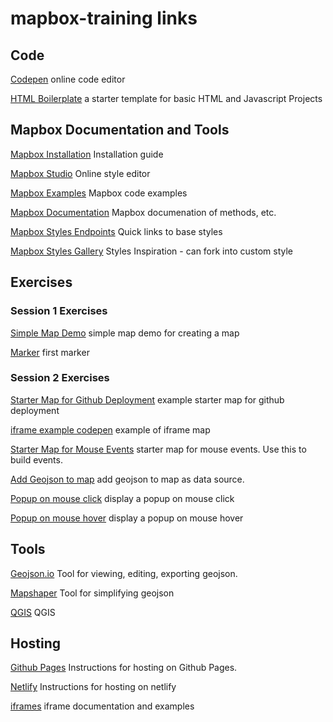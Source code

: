 # mapbox-training links


## Code

[Codepen](https://codepen.io/) online code editor

[HTML Boilerplate](https://html5boilerplate.com/) a starter template for basic HTML and Javascript Projects


## Mapbox Documentation and Tools

[Mapbox Installation](https://docs.mapbox.com/mapbox-gl-js/guides/install/) Installation guide

[Mapbox Studio](https://studio.mapbox.com) Online style editor

[Mapbox Examples](https://docs.mapbox.com/mapbox-gl-js/example/) Mapbox code examples

[Mapbox Documentation](https://docs.mapbox.com/mapbox-gl-js/api/) Mapbox documenation of methods, etc.

[Mapbox Styles Endpoints](https://docs.mapbox.com/api/maps/styles/) Quick links to base styles

[Mapbox Styles Gallery](https://www.mapbox.com/gallery) Styles Inspiration - can fork into custom style


## Exercises

### Session 1 Exercises

[Simple Map Demo](https://docs.mapbox.com/mapbox-gl-js/example/simple-map/) simple map demo for creating a map

[Marker](https://docs.mapbox.com/mapbox-gl-js/example/add-a-marker/) first marker

### Session 2 Exercises

[Starter Map for Github Deployment](https://codepen.io/benmatheson/pen/ExOdmMg) example starter map for github deployment

[iframe example codepen](https://codepen.io/benmatheson/pen/poQQxJL) example of iframe map

[Starter Map for Mouse Events](https://codepen.io/benmatheson/pen/zYMeONm) starter map for mouse events. Use this to build events.

[Add Geojson to map](https://docs.mapbox.com/mapbox-gl-js/example/geojson-polygon/) add geojson to map as data source.

[Popup on mouse click](https://docs.mapbox.com/mapbox-gl-js/example/popup-on-click/) display a popup on mouse click 

[Popup on mouse hover](https://docs.mapbox.com/mapbox-gl-js/example/popup-on-hover/) display a popup on mouse hover








## Tools 

[Geojson.io](https://geojson.io/) Tool for viewing, editing, exporting geojson.

[Mapshaper](https://mapshaper.org/) Tool for simplifying geojson

[QGIS](https://qgis.org/en/site/) QGIS


## Hosting

[Github Pages](https://docs.github.com/en/pages/getting-started-with-github-pages/creating-a-github-pages-site) Instructions for hosting on Github Pages.


[Netlify](https://docs.netlify.com/welcome/add-new-site/) Instructions for hosting on netlify

[iframes](https://developer.mozilla.org/en-US/docs/Web/HTML/Element/iframe) iframe documentation and examples



